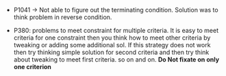 - P1041 -> Not able to figure out the terminating condition. Solution was to think problem in reverse condition.

- P380: problems to meet constraint for multiple criteria. It is easy to meet criteria for one constraint then you think how to meet other criteria by tweaking or adding some additional sol. If this strategy does not work then try thinking simple solution for second criteria and then try think about tweaking to meet first criteria. so on and on. **Do Not fixate on only one criterion** 
